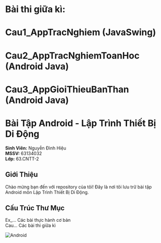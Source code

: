# Bài thi giữa kì:  
# Cau1_AppTracNghiem (JavaSwing)  
# Cau2_AppTracNghiemToanHoc (Android Java)  
# Cau3_AppGioiThieuBanThan (Android Java)  


# Bài Tập Android - Lập Trình Thiết Bị Di Động

**Sinh Viên:** Nguyễn Đình Hiệu  
**MSSV:** 63134032  
**Lớp:** 63.CNTT-2

## Giới Thiệu
Chào mừng bạn đến với repository của tôi! Đây là nơi tôi lưu trữ bài tập Android môn Lập Trình Thiết Bị Di Động.

## Cấu Trúc Thư Mục  
Ex_... Các bài thực hành cơ bản  
Cau... Các bài thi giữa kì

![Android](https://upload.wikimedia.org/wikipedia/commons/thumb/e/ea/Android_logo_2023_%28stacked%29.svg/938px-Android_logo_2023_%28stacked%29.svg.png)

